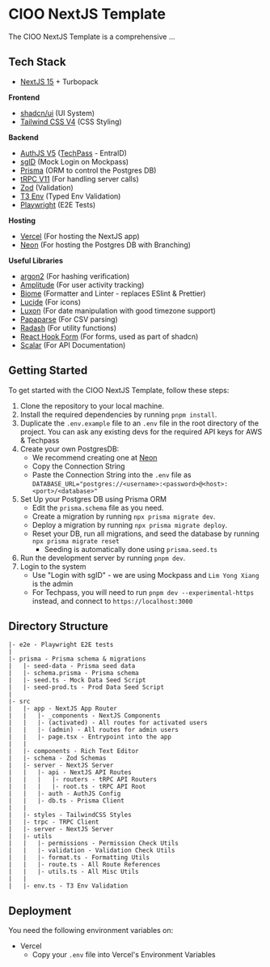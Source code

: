 # CIOO NextJS Template

The CIOO NextJS Template is a comprehensive ...

## Tech Stack

- [NextJS 15](https://nextjs.org/) + Turbopack

**Frontend**

- [shadcn/ui](https://ui.shadcn.com/) (UI System)
- [Tailwind CSS V4](https://tailwindcss.com/) (CSS Styling)

**Backend**

- [AuthJS V5](https://authjs.dev/) ([TechPass](https://https://portal.techpass.gov.sg/) - EntraID)
- [sgID](https://github.com/opengovsg/mockpass) (Mock Login on Mockpass)
- [Prisma](https://www.prisma.io/) (ORM to control the Postgres DB)
- [tRPC V11](https://trpc.io/) (For handling server calls)
- [Zod](https://zod.dev/) (Validation)
- [T3 Env](https://github.com/t3-oss/t3-env) (Typed Env Validation)
- [Playwright](https://playwright.dev/) (E2E Tests)

**Hosting**

- [Vercel](https://vercel.com) (For hosting the NextJS app)
- [Neon](https://neon.tech) (For hosting the Postgres DB with Branching)

**Useful Libraries**
- [argon2](https://github.com/ranisalt/node-argon2) (For hashing verification)
- [Amplitude](amplitude/analytics-browser) (For user activity tracking)
- [Biome](https://biomejs.dev/) (Formatter and Linter - replaces ESlint & Prettier)
- [Lucide](https://lucide.dev/) (For icons)
- [Luxon](https://moment.github.io/luxon/#/) (For date manipulation with good timezone support)
- [Papaparse](https://www.papaparse.com/docs) (For CSV parsing)
- [Radash](https://radash-docs.vercel.app/docs/getting-started) (For utility functions)
- [React Hook Form](https://react-hook-form.com/) (For forms, used as part of shadcn)
- [Scalar](https://scalar.com/) (For API Documentation)

## Getting Started

To get started with the CIOO NextJS Template, follow these steps:

1. Clone the repository to your local machine.
2. Install the required dependencies by running `pnpm install`.
3. Duplicate the `.env.example` file to an `.env` file in the root directory of the project. You can ask any existing devs for the required API keys for AWS & Techpass
4. Create your own PostgresDB:
   - We recommend creating one at [Neon](https://neon.tech)
   - Copy the Connection String
   - Paste the Connection String into the `.env` file as `DATABASE_URL="postgres://<username>:<password>@<host>:<port>/<database>"`
5. Set Up your Postgres DB using Prisma ORM
    - Edit the `prisma.schema` file as you need. 
    - Create a migration by running `npx prisma migrate dev`.
    - Deploy a migration by running `npx prisma migrate deploy`. 
    - Reset your DB, run all migrations, and seed the database by running `npx prisma migrate reset`
        - Seeding is automatically done using `prisma.seed.ts`
6. Run the development server by running `pnpm dev`.
7. Login to the system
   - Use "Login with sgID" - we are using Mockpass and `Lim Yong Xiang` is the admin
   - For Techpass, you will need to run `pnpm dev --experimental-https` instead, and connect to `https://localhost:3000`

## Directory Structure

```
|- e2e - Playwright E2E tests
|
|- prisma - Prisma schema & migrations
|   |- seed-data - Prisma seed data
|   |- schema.prisma - Prisma schema
|   |- seed.ts - Mock Data Seed Script
|   |- seed-prod.ts - Prod Data Seed Script
|
|- src
|   |- app - NextJS App Router
|   |   |- _components - NextJS Components
|   |   |- (activated) - All routes for activated users
|   |   |- (admin) - All routes for admin users
|   |   |- page.tsx - Entrypoint into the app
|   |
|   |- components - Rich Text Editor
|   |- schema - Zod Schemas
|   |- server - NextJS Server
|   |   |- api - NextJS API Routes
|   |   |   |- routers - tRPC API Routers
|   |   |   |- root.ts - tRPC API Root
|   |   |- auth - AuthJS Config
|   |   |- db.ts - Prisma Client
|   |
|   |- styles - TailwindCSS Styles
|   |- trpc - TRPC Client
|   |- server - NextJS Server
|   |- utils
|   |   |- permissions - Permission Check Utils
|   |   |- validation - Validation Check Utils
|   |   |- format.ts - Formatting Utils
|   |   |- route.ts - All Route References
|   |   |- utils.ts - All Misc Utils
|   |
|   |- env.ts - T3 Env Validation
```

## Deployment

You need the following environment variables on:
* Vercel
    * Copy your `.env` file into Vercel's Environment Variables